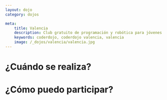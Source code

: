 ```yaml
---
layout: dojo
category: dojos

meta:
    title: Valencia
    description: Club gratuito de programación y robótica para jóvenes de 10 a 17 años
    keywords: coderdojo, coderdojo valencia, valencia
    image: /_dojos/valencia/valencia.jpg
---
```


# ¿Cuándo se realiza?


# ¿Cómo puedo participar?